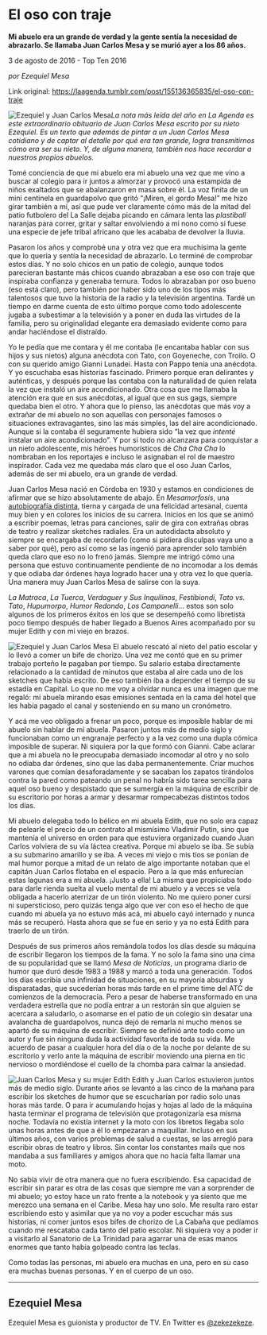 # El oso con traje

**Mi abuelo era un grande de verdad y la gente sentía la necesidad de abrazarlo. Se llamaba Juan Carlos Mesa y se murió ayer a los 86 años.**

3 de agosto de 2016 - Top Ten 2016

_por Ezequiel Mesa_

Link original: https://laagenda.tumblr.com/post/155136365835/el-oso-con-traje

![Ezequiel y Juan Carlos Mesa](https://64.media.tumblr.com/a5f1bcddcba41ab1d38835463cf68630/tumblr_inline_pk00m0Bs9m1t6q87u_500.jpg)*La nota más leída del año en La Agenda es este extraordinario obituario de Juan Carlos Mesa escrito por su nieto Ezequiel. Es un texto que además de pintar a un Juan Carlos Mesa cotidiano y de captar al detalle por qué era tan grande, logra transmitirnos cómo era ser su nieto. Y, de alguna manera, también nos hace recordar a nuestros propios abuelos.*

Tomé conciencia de que mi abuelo era mi abuelo una vez que me vino a buscar al colegio para ir juntos a almorzar y provocó una estampida de niños exaltados que se abalanzaron en masa sobre él. La voz finita de un mini centinela en guardapolvo que gritó “¡Miren, el gordo Mesa!” me hizo girar también a mí, así que pude ver claramente cómo más de la mitad del patio futbolero del La Salle dejaba picando en cámara lenta las *plastiball* naranjas para correr, gritar y saltar envolviendo a mi nono como si fuese una especie de jefe tribal africano que les acababa de devolver la lluvia.

Pasaron los años y comprobé una y otra vez que era muchísima la gente que lo quería y sentía la necesidad de abrazarlo. Lo terminé de comprobar estos días. Y no solo chicos en un patio de colegio, aunque todos parecieran bastante más chicos cuando abrazaban a ese oso con traje que inspiraba confianza y generaba ternura. Todos lo abrazaban por oso bueno (eso está claro), pero también por haber sido uno de los tipos más talentosos que tuvo la historia de la radio y la televisión argentina. Tardé un tiempo en darme cuenta de esto último porque como todo adolescente jugaba a subestimar a la televisión y a poner en duda las virtudes de la familia, pero su originalidad elegante era demasiado evidente como para andar haciéndose el distraído.

Yo le pedía que me contara y él me contaba (le encantaba hablar con sus hijos y sus nietos) alguna anécdota con Tato, con Goyeneche, con Troilo. O con su querido amigo Gianni Lunadei. Hasta con Pappo tenía una anécdota. Y yo escuchaba esas historias fascinado. Primero porque eran delirantes y auténticas, y después porque las contaba con la naturalidad de quien relata la vez que instaló un aire acondicionado. Otra cosa que me llamaba la atención era que en sus anécdotas, al igual que en sus gags, siempre quedaba bien el otro. Y ahora que lo pienso, las anécdotas que más voy a extrañar de mi abuelo no son aquellas con personajes famosos o situaciones extravagantes, sino las más simples, las del aire acondicionado. Aunque si la contaba él seguramente hubiera sido “la vez que *intenté* instalar un aire acondicionado”. Y por si todo no alcanzara para conquistar a un nieto adolescente, mis héroes humorísticos de *Cha Cha Cha* lo nombraban en los reportajes e incluso le asignaban el rol de maestro inspirador. Cada vez me quedaba más claro que el oso Juan Carlos, además de ser mi abuelo, era un grande de verdad.

Juan Carlos Mesa nació en Córdoba en 1930 y estamos en condiciones de afirmar que se hizo absolutamente de abajo. En *Mesamorfosis*, una [autobiografía distinta](http://laagenda.buenosaires.gob.ar/post/126395038185/la-fortaleza-de-las-viudas), tierna y cargada de una felicidad artesanal, cuenta muy bien y en colores los inicios de su carrera. Inicios en los que se animó a escribir poemas, letras para canciones, salir de gira con extrañas obras de teatro y realizar sketches radiales. Era un autodidacta absoluto y siempre se encargaba de recordarlo (como si pidiera disculpas vaya uno a saber por qué), pero así como se las ingenió para aprender solo también queda claro que eso no lo frenó jamás. Siempre me intrigó cómo una persona que estuvo continuamente pendiente de no incomodar a los demás y que odiaba dar órdenes haya logrado hacer una y otra vez lo que quería. Una manera muy Juan Carlos Mesa de salirse con la suya.

*La Matraca*, *La Tuerca*, *Verdaguer y Sus Inquilinos*, *Festibiondi*, *Tato vs. Tato*, *Hupumorpo*, *Humor Redondo*, *Los Campanelli*… estos son solo algunos de los primeros éxitos en los que se desempeñó como libretista poco tiempo después de haber llegado a Buenos Aires acompañado por su mujer Edith y con mi viejo en brazos.

![Ezequiel y Juan Carlos Mesa](https://64.media.tumblr.com/a5f1bcddcba41ab1d38835463cf68630/tumblr_inline_pk00m0Bs9m1t6q87u_500.jpg) El abuelo rescató al nieto del patio escolar y lo llevó a comer un bife de chorizo. Una vez me contó que en su primer trabajo porteño le pagaban por tiempo. Su salario estaba directamente relacionado a la cantidad de minutos que estaba al aire cada uno de los sketches que había escrito. De eso también iba a depender el tiempo de su estadía en Capital. Lo que no me voy a olvidar nunca es una imagen que me regaló: mi abuela mirando esas emisiones sentada en la cama del hotel que les había pagado el canal y sosteniendo en su mano un cronómetro.

Y acá me veo obligado a frenar un poco, porque es imposible hablar de mi abuelo sin hablar de mi abuela. Pasaron juntos más de medio siglo y funcionaban como un engranaje perfecto y a la vez como una dupla cómica imposible de superar. Ni siquiera por la que formó con Gianni. Cabe aclarar que a mi abuela no le preocupaba demasiado incomodar al otro y no solo no odiaba dar órdenes, sino que las daba permanentemente. Criar muchos varones que comían desaforadamente y se sacaban los zapatos tirándolos contra la pared como pateando un penal no habría sido tarea sencilla para aquel oso bueno y despistado que se sumergía en la máquina de escribir de su escritorio por horas a armar y desarmar rompecabezas distintos todos los días.

Mi abuelo delegaba todo lo bélico en mi abuela Edith, que no solo era capaz de pelearle el precio de un contrato al mismísimo Vladimir Putin, sino que mantenía el universo en orden para que estuviera organizado cuando Juan Carlos volviera de su vía láctea creativa. Porque mi abuelo se iba. Se subía a su submarino amarillo y se iba. A veces mi viejo o mis tíos se ponían de mal humor porque a mitad de un relato de algo importante notaban que el capitán Juan Carlos flotaba en el espacio. Pero a la que más enfurecían estas lagunas era a mi abuela. ¡Justo a ella! La misma que propiciaba todo para darle rienda suelta al vuelo mental de mi abuelo y a veces se veía obligada a hacerlo aterrizar de un tirón violento. No me quiero poner cursi ni supersticioso, pero quizás tenga algo que ver con eso el hecho de que cuando mi abuela ya no estuvo más acá, mi abuelo cayó internado y nunca más se recuperó. Hasta ahora que se fue en serio y ya no está Edith para traerlo de un tirón.

Después de sus primeros años remándola todos los días desde su máquina de escribir llegaron los tiempos de la fama. Y no solo la fama sino una cima de su popularidad que se llamó *Mesa de Noticias*, un programa diario de humor que duró desde 1983 a 1988 y marcó a toda una generación. Todos los días escribía una infinidad de situaciones, en su mayoría absurdas y disparatadas, que sucederían horas más tarde en el prime time del ATC de comienzos de la democracia. Pero a pesar de haberse transformado en una verdadera estrella que no podía entrar a un restorán sin que alguien se acercara a saludarlo, o asomarse en el patio de un colegio sin desatar una avalancha de guardapolvos, nunca dejó de remarla ni mucho menos se apartó de su máquina de escribir. Siempre se definió ante todo como un autor y fue sin ninguna duda la actividad favorita de toda su vida. Me acuerdo de pasar a cualquier hora del día o de la noche por delante de su escritorio y verlo ante la máquina de escribir moviendo una pierna en tic nervioso o mordiéndose el cuello de la chomba para calmar la ansiedad.

![Juan Carlos Mesa y su mujer Edith](https://64.media.tumblr.com/9b91bea09dc68716377cebc3899429fa/tumblr_inline_pk00m0BT191t6q87u_500.jpg) Edith y Juan Carlos estuvieron juntos más de medio siglo. Durante años se levantó a las cinco de la mañana para escribir los sketches de humor que se escucharían por radio solo unas horas más tarde. O para ir acumulando hojas y hojas al lado de la máquina hasta terminar el programa de televisión que protagonizaría esa misma noche. Todavía no existía internet y la moto con los libretos llegaba solo unas horas antes de que a él lo empezaran a maquillar. Incluso en sus últimos años, con varios problemas de salud a cuestas, se las arregló para escribir obras de teatro y libros. Sin contar los constantes mails que nos mandaba a sus familiares y amigos ahora que no hacía falta llamar una moto.

No sabía vivir de otra manera que no fuera escribiendo. Esa capacidad de escribir sin parar es otra de las cosas que siempre me van a sorprender de mi abuelo; yo estoy hace un rato frente a la notebook y ya siento que me merezco una semana en el Caribe. Mesa hay uno solo. Me resulta raro estar escribiendo esto y asimilar que ya no voy a poder escuchar más sus historias, ni comer juntos esos bifes de chorizo de La Cabaña que pedíamos cuando me rescataba cada tanto del patio escolar. Ni siquiera voy a poder ir a visitarlo al Sanatorio de La Trinidad para agarrar una de esas manos enormes que tanto había golpeado contra las teclas.

Como todas las personas, mi abuelo era muchas en una, pero en su caso era muchas buenas personas. Y en el cuerpo de un oso.

  




---

 Ezequiel Mesa
--------------

 Ezequiel Mesa es guionista y productor de TV. En Twitter es [@zekezekeze](https://twitter.com/zekezekeze). 

